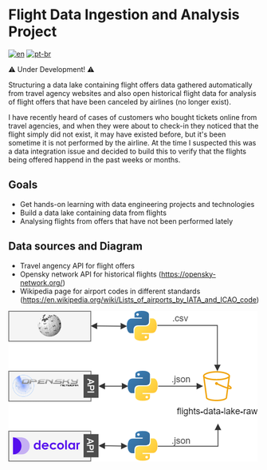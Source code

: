 # Flight Data Ingestion and Analysis Project
[![en](https://img.shields.io/badge/lang-en-red.svg)](https://github.com/gpeixinho/flights-project/blob/master/README.md)
[![pt-br](https://img.shields.io/badge/lang-pt--br-green.svg)](https://github.com/gpeixinho/flights-project/blob/master/README.pt-br.md)

:warning: Under Development! :warning:	

Structuring a data lake containing flight offers data gathered automatically from travel agency websites and also open historical flight data for analysis of flight offers that have been canceled by airlines (no longer exist).

I have recently heard of cases of customers who bought tickets online from travel agencies, and when they were about to check-in they noticed that the flight simply did not exist, it may have existed before, but it's been sometime it is not performed by the airline. At the time I suspected this was a data integration issue and decided to build this to verify that the flights being offered happend in the past weeks or months.

## Goals

- Get hands-on learning with data engineering projects and technologies
- Build a data lake containing data from flights
- Analysing flights from offers that have not been performed lately

## Data sources and Diagram

- Travel angency API for flight offers
- Opensky network API for historical flights (https://opensky-network.org/)
- Wikipedia page for airport codes in different standards (https://en.wikipedia.org/wiki/Lists_of_airports_by_IATA_and_ICAO_code)


![Pipeline Diagram](imgs/diagram_partial_20221006.png)
